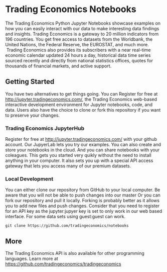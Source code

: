 # Trading Economics Notebooks

The Trading Economics Python Jupyter Notebooks showcase examples on how you can easily interact with our data to make interesting data findings and insights. 
Trading Economics is a gateway to 20 million indicators from 196 countries. You get free access to datasets from the Worldbank, the United Nations, the Federal Reserve, the EUROSTAT, and much more.  Trading Economics also provides its subscribers with a near real-time economic calendar updated 24 hours a day, historical data time series sourced recently and directly from national statistics offices, quotes for thousands of financial markets, and active support. 



## Getting Started

You have two alternatives to get things going. You can Register for free at http://jupyter.tradingeconomics.com/, the Trading Economics web-based interactive development environment for Jupyter notebooks, code, and data. Users also have the choice to clone or fork this repository if you want to preserve your changes.



### Trading Economics JupyterHub

Register for free at http://jupyter.tradingeconomics.com/ with your github account. Our JupyerLab lets you try our examples. You can also create and store your notebooks in the cloud. And you can share notebooks with your coleagues. This gets you started very quikly without the need to install anything in your computer. It also sets you up with a special API access gateway that lets you access many of our premium datasets.



### Local Development

You can either clone our repository from GitHub to your local computer. Be aware that you will not be able to push changes into our master
Or you can fork our repository and pull it locally. Forking is probably better as it allows you to add new files and push changes.
Consider that you need to register for an API key as the jupyter:jupyer key is set to only work in our web based interface. For some data sets using guest:guest can work.

`git clone https://github.com/tradingeconomics/notebooks`



## More

The Trading Economics API is also available for other programming languages. 
Learn more at https://github.com/tradingeconomics/tradingeconomics 


